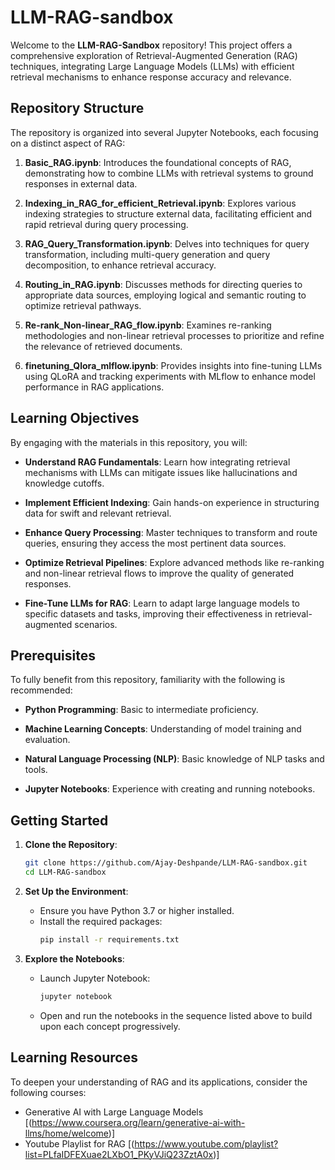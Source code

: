 # LLM-RAG-sandbox

Welcome to the **LLM-RAG-Sandbox** repository! This project offers a comprehensive exploration of Retrieval-Augmented Generation (RAG) techniques, integrating Large Language Models (LLMs) with efficient retrieval mechanisms to enhance response accuracy and relevance.

## Repository Structure

The repository is organized into several Jupyter Notebooks, each focusing on a distinct aspect of RAG:

1. **Basic_RAG.ipynb**: Introduces the foundational concepts of RAG, demonstrating how to combine LLMs with retrieval systems to ground responses in external data.

2. **Indexing_in_RAG_for_efficient_Retrieval.ipynb**: Explores various indexing strategies to structure external data, facilitating efficient and rapid retrieval during query processing.

3. **RAG_Query_Transformation.ipynb**: Delves into techniques for query transformation, including multi-query generation and query decomposition, to enhance retrieval accuracy.

4. **Routing_in_RAG.ipynb**: Discusses methods for directing queries to appropriate data sources, employing logical and semantic routing to optimize retrieval pathways.

5. **Re-rank_Non-linear_RAG_flow.ipynb**: Examines re-ranking methodologies and non-linear retrieval processes to prioritize and refine the relevance of retrieved documents.

6. **finetuning_Qlora_mlflow.ipynb**: Provides insights into fine-tuning LLMs using QLoRA and tracking experiments with MLflow to enhance model performance in RAG applications.

## Learning Objectives

By engaging with the materials in this repository, you will:

- **Understand RAG Fundamentals**: Learn how integrating retrieval mechanisms with LLMs can mitigate issues like hallucinations and knowledge cutoffs.

- **Implement Efficient Indexing**: Gain hands-on experience in structuring data for swift and relevant retrieval.

- **Enhance Query Processing**: Master techniques to transform and route queries, ensuring they access the most pertinent data sources.

- **Optimize Retrieval Pipelines**: Explore advanced methods like re-ranking and non-linear retrieval flows to improve the quality of generated responses.

- **Fine-Tune LLMs for RAG**: Learn to adapt large language models to specific datasets and tasks, improving their effectiveness in retrieval-augmented scenarios.

## Prerequisites

To fully benefit from this repository, familiarity with the following is recommended:

- **Python Programming**: Basic to intermediate proficiency.

- **Machine Learning Concepts**: Understanding of model training and evaluation.

- **Natural Language Processing (NLP)**: Basic knowledge of NLP tasks and tools.

- **Jupyter Notebooks**: Experience with creating and running notebooks.

## Getting Started

1. **Clone the Repository**:
   ```bash
   git clone https://github.com/Ajay-Deshpande/LLM-RAG-sandbox.git
   cd LLM-RAG-sandbox
   ```

2. **Set Up the Environment**:
   - Ensure you have Python 3.7 or higher installed.
   - Install the required packages:
     ```bash
     pip install -r requirements.txt
     ```

3. **Explore the Notebooks**:
   - Launch Jupyter Notebook:
     ```bash
     jupyter notebook
     ```
   - Open and run the notebooks in the sequence listed above to build upon each concept progressively.

## Learning Resources

To deepen your understanding of RAG and its applications, consider the following courses:

- Generative AI with Large Language Models [(https://www.coursera.org/learn/generative-ai-with-llms/home/welcome)]
- Youtube Playlist for RAG [(https://www.youtube.com/playlist?list=PLfaIDFEXuae2LXbO1_PKyVJiQ23ZztA0x)]